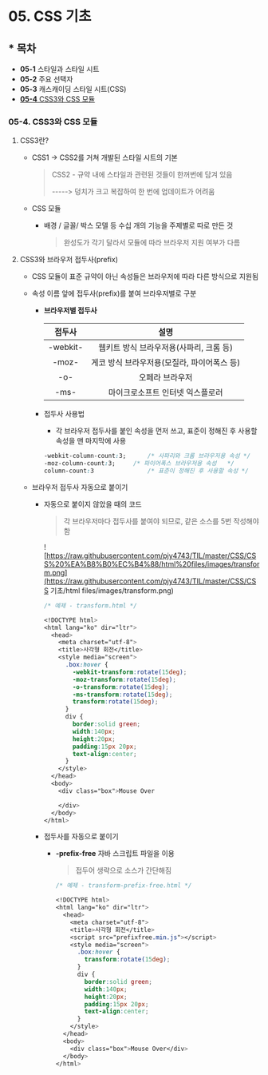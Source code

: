 # 05. CSS 기초

## * 목차

- **05-1** 스타일과 스타일 시트
- **05-2** 주요 선택자
- **05-3**  캐스캐이딩 스타일 시트(CSS)
- <u>**05-4** CSS3와 CSS 모듈</u>



### 05-4. CSS3와 CSS 모듈

1. CSS3란?

   - CSS1 -> CSS2를 거쳐 개발된 스타일 시트의 기본

     > CSS2 - 규약 내에 스타일과 관련된 것들이 한꺼번에 담겨 있음
     >
     > -----> 덩치가 크고 복잡하여 한 번에 업데이트가 어려움

   - CSS 모듈

     - 배경 / 글꼴/ 박스 모델 등 수십 개의 기능을 주제별로 따로 만든 것

       > 완성도가 각기 달라서 모듈에 따라 브라우저 지원 여부가 다름


   

2. CSS3와 브라우저 접두사(prefix)

   - CSS 모듈이 표준 규약이 아닌 속성들은 브라우저에 따라 다른 방식으로 지원됨

   - 속성 이름 앞에 접두사(prefix)를 붙여 브라우저별로 구분

     * **브라우저별 접두사**

       |  접두사  |                    설명                     |
       | :------: | :-----------------------------------------: |
       | -webkit- |   웹키트 방식 브라우저용(사파리, 크롬 등)   |
       |  -moz-   | 게코 방식 브라우저용(모질라, 파이어폭스 등) |
       |   -o-    |               오페라 브라우저               |
       |   -ms-   |      마이크로소프트 인터넷 익스플로러       |

     * 접두사 사용법

       * 각 브라우저 접두사를 붙인 속성을 먼저 쓰고, 표준이 정해진 후 사용할 속성을 맨 마지막에 사용

       ```css
       -webkit-column-count:3;		/* 사파리와 크롬 브라우저용 속성 */
       -moz-column-count:3;		/* 파이어폭스 브라우저용 속성   */
       column-count:3				/* 표준이 정해진 후 사용할 속성 */
       ```

       

   - 브라우저 접두사 자동으로 붙이기

     - 자동으로 붙이지 않았을 때의 코드

       > 각 브라우저마다 접두사를 붙여야 되므로, 같은 소스를 5번 작성해야 함

       ![https://raw.githubusercontent.com/pjy4743/TIL/master/CSS/CSS%20%EA%B8%B0%EC%B4%88/html%20files/images/transform.png](https://raw.githubusercontent.com/pjy4743/TIL/master/CSS/CSS 기초/html files/images/transform.png)

       ```css
       /* 예제 - transform.html */
       
       <!DOCTYPE html>
       <html lang="ko" dir="ltr">
         <head>
           <meta charset="utf-8">
           <title>사각형 회전</title>
           <style media="screen">
             .box:hover {
               -webkit-transform:rotate(15deg);
               -moz-transform:rotate(15deg);
               -o-transform:rotate(15deg);
               -ms-transform:rotate(15deg);
               transform:rotate(15deg);
             }
             div {
               border:solid green;
               width:140px;
               height:20px;
               padding:15px 20px;
               text-align:center;
             }
           </style>
         </head>
         <body>
           <div class="box">Mouse Over
       
           </div>
         </body>
       </html>
       
       ```

       

     - 접두사를 자동으로 붙이기

       - **-prefix-free** 자바 스크립트 파일을 이용

         > 접두어 생략으로 소스가 간단해짐

         ```css
         /* 예제 - transform-prefix-free.html */
         
         <!DOCTYPE html>
         <html lang="ko" dir="ltr">
           <head>
             <meta charset="utf-8">
             <title>사각형 회전</title>
             <script src="prefixfree.min.js"></script>
             <style media="screen">
               .box:hover {
                 transform:rotate(15deg);
               }
               div {
                 border:solid green;
                 width:140px;
                 height:20px;
                 padding:15px 20px;
                 text-align:center;
               }
             </style>
           </head>
           <body>
             <div class="box">Mouse Over</div>
           </body>
         </html>
         
         ```

         